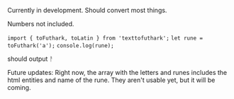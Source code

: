 Currently in development. Should convert most things.

Numbers not included.

`import { toFuthark, toLatin } from 'texttofuthark';`
`let rune = toFuthark('a');`
`console.log(rune);`

should output ᚨ

Future updates:
Right now, the array with the letters and runes includes the html entities and name of the rune. They aren't usable yet, but it will be coming.